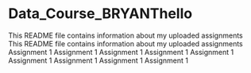 # Data_Course_BRYANThello
This README file contains information about my uploaded assignments
This README file contains information about my uploaded assignments
Assignment 1
Assignment 1
Assignment 1
Assignment 1
Assignment 1
Assignment 1
Assignment 1
Assignment 1
Assignment 1
